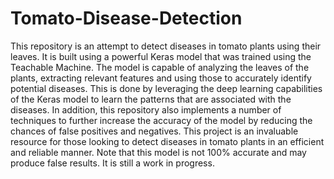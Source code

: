 # Tomato-Disease-Detection
This repository is an attempt to detect diseases in tomato plants using their leaves. It is built using a powerful Keras model that was trained using the Teachable Machine. The model is capable of analyzing the leaves of the plants, extracting relevant features and using those to accurately identify potential diseases. This is done by leveraging the deep learning capabilities of the Keras model to learn the patterns that are associated with the diseases. In addition, this repository also implements a number of techniques to further increase the accuracy of the model by reducing the chances of false positives and negatives. This project is an invaluable resource for those looking to detect diseases in tomato plants in an efficient and reliable manner. Note that this model is not 100% accurate and may produce false results. It is still a work in progress.
